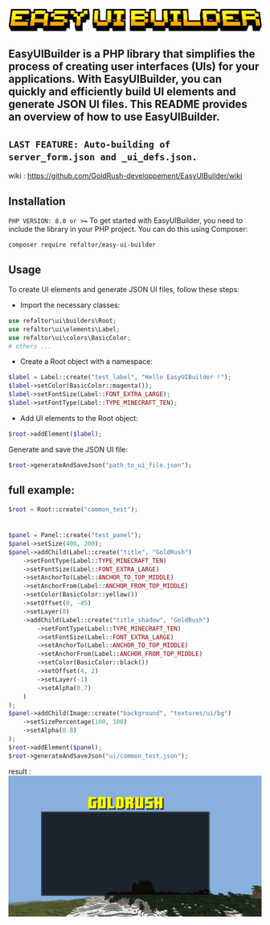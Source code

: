 ![logo](img/logo.png)


EasyUIBuilder is a PHP library that simplifies the process of creating user interfaces (UIs) for your applications. With EasyUIBuilder, you can quickly and efficiently build UI elements and generate JSON UI files. This README provides an overview of how to use EasyUIBuilder.
---
`LAST FEATURE: Auto-building of server_form.json and _ui_defs.json.`
---
wiki : https://github.com/GoldRush-developpement/EasyUIBuilder/wiki

## Installation
`PHP VERSION: 8.0 or >=`
To get started with EasyUIBuilder, you need to include the library in your PHP project. You can do this using Composer:

```bash
composer require refaltor/easy-ui-builder
```


## Usage
To create UI elements and generate JSON UI files, follow these steps:

- Import the necessary classes:
````PHP
use refaltor\ui\builders\Root;
use refaltor\ui\elements\Label;
use refaltor\ui\colors\BasicColor;
# others ...
````

- Create a Root object with a namespace:
````PHP
$label = Label::create("test_label", "Hello EasyUIBuilder !");
$label->setColor(BasicColor::magenta());
$label->setFontSize(Label::FONT_EXTRA_LARGE);
$label->setFontType(Label::TYPE_MINECRAFT_TEN);
````

- Add UI elements to the Root object:
````PHP
$root->addElement($label);
````

Generate and save the JSON UI file:
````PHP
$root->generateAndSaveJson("path_to_ui_file.json");
````



## full example:
`````PHP
$root = Root::create("common_test");


$panel = Panel::create("test_panel");
$panel->setSize(400, 200);
$panel->addChild(Label::create("title", "GoldRush")
    ->setFontType(Label::TYPE_MINECRAFT_TEN)
    ->setFontSize(Label::FONT_EXTRA_LARGE)
    ->setAnchorTo(Label::ANCHOR_TO_TOP_MIDDLE)
    ->setAnchorFrom(Label::ANCHOR_FROM_TOP_MIDDLE)
    ->setColor(BasicColor::yellow())
    ->setOffset(0, -45)
    ->setLayer(0)
    ->addChild(Label::create("title_shadow", "GoldRush")
        ->setFontType(Label::TYPE_MINECRAFT_TEN)
        ->setFontSize(Label::FONT_EXTRA_LARGE)
        ->setAnchorTo(Label::ANCHOR_TO_TOP_MIDDLE)
        ->setAnchorFrom(Label::ANCHOR_FROM_TOP_MIDDLE)
        ->setColor(BasicColor::black())
        ->setOffset(4, 2)
        ->setLayer(-1)
        ->setAlpha(0.7)
    )
);
$panel->addChild(Image::create("background", "textures/ui/bg")
    ->setSizePercentage(100, 100)
    ->setAlpha(0.8)
);
$root->addElement($panel);
$root->generateAndSaveJson("ui/common_test.json");
`````
result :
![example](img/img.png)
